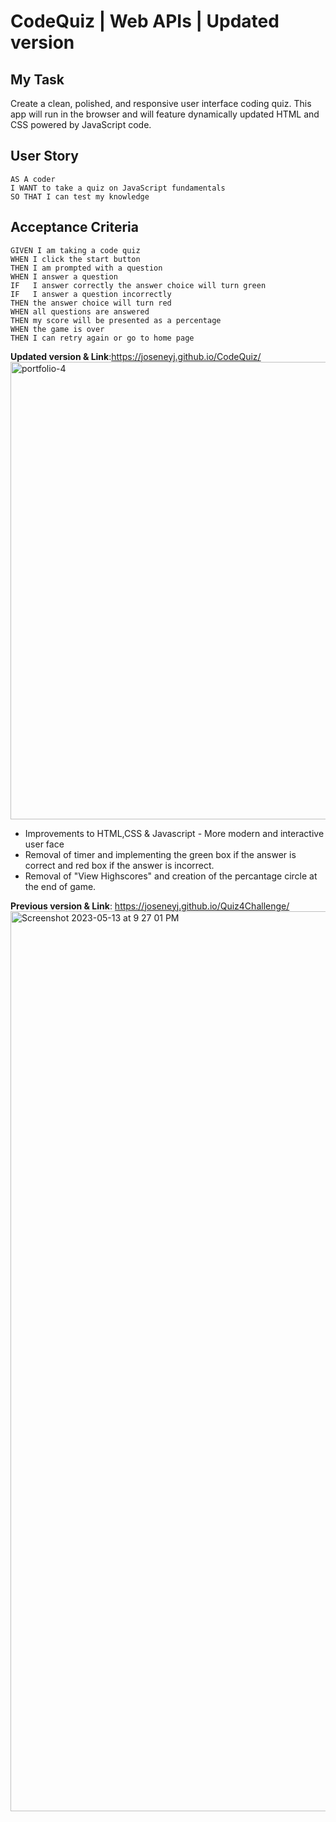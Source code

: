 # CodeQuiz | Web APIs | Updated version

## My Task

Create a clean, polished, and responsive user interface coding quiz. This app will run in the browser and will feature dynamically updated HTML and CSS powered by JavaScript code.


## User Story

```
AS A coder
I WANT to take a quiz on JavaScript fundamentals
SO THAT I can test my knowledge 
```

## Acceptance Criteria

```
GIVEN I am taking a code quiz
WHEN I click the start button
THEN I am prompted with a question 
WHEN I answer a question
IF   I answer correctly the answer choice will turn green
IF   I answer a question incorrectly
THEN the answer choice will turn red
WHEN all questions are answered
THEN my score will be presented as a percentage
WHEN the game is over
THEN I can retry again or go to home page
```

**Updated version & Link**:https://joseneyj.github.io/CodeQuiz/
<img width="1345" height="732" alt="portfolio-4" src="https://github.com/user-attachments/assets/d93c6b23-0c42-4c43-bd42-af240f819f57" />

* Improvements to HTML,CSS & Javascript - More modern and interactive user face
* Removal of timer and implementing the green box if the answer is correct and red box if the answer is incorrect.
* Removal of "View Highscores" and creation of the percantage circle at the end of game. 


**Previous version & Link**: https://joseneyj.github.io/Quiz4Challenge/
<img width="1440" alt="Screenshot 2023-05-13 at 9 27 01 PM" src="https://github.com/JoseneyJ/Quiz4Challenge/assets/119374215/a57f5064-d4b6-4fc4-8651-e9154fc65f34">
